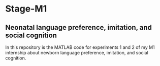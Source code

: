 # Stage-M1
## Neonatal language preference, imitation, and social cognition

In this repository is the MATLAB code for experiments 1 and 2 of my M1 internship about newborn language preference, imitation, and social cognition. 
